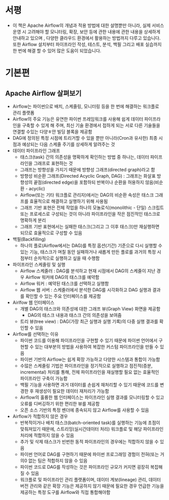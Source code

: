 # 서평
- 이 책은 Apache Airflow의 개념과 적용 방법에 대한 설명뿐만 아니라, 실제 서비스 운영 시 고려해야 할 모니터링, 확장, 보안 등에 관한 내용에 관한 내용을 상세하게 안내하고 있으며 , 다양한 클라우드 환경에서 활용하는 방법까지 다루고 있습니다. 또한 Airflow 설치부터 파이프라인 작성, 테스트, 분석, 백필 그리고 배포 실습까지 한 번에 해결 할 수 있어 많은 도움이 되었습니다. 

# 기본편
## Apache Airflow 살펴보기 
- Airflow는 파이썬으로 배치, 스케줄링, 모니터링 등을 한 번에 해결하는 워크플로 관리 플랫폼
- Airflow의 주요 기능은 유연한 파이썬 프레임워크를 사용해 쉽게 데이터 파이프라인을 구축할 수 있게 해 주며, 최신 기술 환경에서 접하게 되는 서로 다른 기술들을 연결할 수있는 다양ㅎ안 빌딩 블록을 제공함 
- DAG에 정의된 특정 시점에 트리거할 수 있을 뿐만 아니라(Cron과 유사한) 최종 시점과 예상되는 다음 스케줄 주기를 상세하게 알려주는 것
- 데이터 파이프라인 그래프
  - 태스크(task) 간의 의존성을 명확하게 확인하는 방법 중 하나는, 데이터 파이프라인을 그래프로 표현하는 것
  - 그래프는 방향성을 가지기 때문에 방향성 그래프(directed graph)라고 함
  - 방향성 비순환 그래프(Directed Acyclic Graph, DAG) : 그래프는 화살표 방향성의 끝점(directed edge)을 포함하되 반복이나 순환을 허용하지 않음(비순환 - acyclic)
  - Airflow(또는 기타 워크플로 관리자)에서는 DAG의 비순환 속성은 태스크 그래프를 효율적으로 해결하고 실행하기 위해 사용됨
  - 그래프 기반 표현은 전체 작업을 하나의 모놀로식(monolithic - 단일) 스크립트 또는 프로세스로 구성되는 것이 아니라 파이프라인을 작은 점진적인 태스크로 명확하게 분리
  - 그래프 기반 표현에서는 실패한 태스크(그리고 그 이후 태스크)만 재실행하면 되므로 효율적으로 구성할 수 있음
- 백필(Backfilling) 
  - 하나의 플로(Airflow에서는 DAG)를 특정 옵션(기간) 기준으로 다시 실행할 수 있는 기능, 태스크가 며칠 동안 실패하거나 새롭게 만든 플로를 과거의 특정 시점부터 순차적으로 실행하고 싶을 때 수행함
- 파이프라인 스케줄링 및 실행
  - Airflow 스케줄러 : DAG를 분석하고 현재 시점에서 DAG의 스케줄이 지난 경우 Airflow 워커에 DAG의 태스크를 예약함
  - Airflow 워커 : 예약된 태스크를 선택하고 실행함
  - Airflow 웹 서버 : 스케줄러에서 분석한 DAG를 시각화하고 DAG 실행과 결과를 확인할 수 있는 주요 인터페이스를 제공함
- Airlfow 웹 인터페이스
  - 개별 DAG의 태스크와 의존성에 대한 그래프 뷰(Graph View) 화면을 제공함
    - DAG의 태스크 내용과 태스크 간의 의존성을 보여줌
  - 트리 뷰(tree view) : DAG(가장 최근 실행과 실행 기록)의 다중 실행 결과를 확인할 수 있음
- Airflow를 선택하는 이유 
  - 파이썬 코드를 이용해 파이프라인을 구현할 수 있기 때문에 파이썬 언어에서 구현할 수 있는 대부분의 방법을 사용하여 복잡한 커스텀 파이프라인을 만들 수 있음
  - 파이썬 기반의 Airflow는 쉽게 확장 가능하고 다양한 시스템과 통합이 가능함
  - 수많은 스케줄링 기법은 파이프라인을 정기적으로 실행하고 점진적(증분, incremental) 처리를 통해, 전체 파이프라인을 재실행할 필요 없는 효율적인 파이프라인 구축이 가능함
  - 백필 기능을 사용하면 과거 데이터를 손쉽게 재처리할 수 있기 때문에 코드를 변경한 후 재생성이 필요한 데이터 재처리가 가능함
  - Airflow의 훌륭한 웹 인터페이스는 파이프라인 실행 결과를 모니터링할 수 있고 오류를 디버깅하기 위한 편리한 뷰를 제공함
  - 오픈 소스 기반의 특정 벤더에 종속되지 않고 Airflow를 사용할 수 있음
- Airflow가 적합하지 않은 경우
  - 반복적이거나 배치 태스크(batch-oriented task)를 실행하는 기능에 초점이 맞춰져있기 때문에, 스트리밍(실시간데이터 처리) 워크플로 및 해당 파이프라인 처리에 적합하지 않을 수 있음
  - 추가 및 삭제 태스크가 빈번한 동적 파이프라인의 경우에는 적합하지 않을 수 있음 
  - 파이썬 언어로 DAG를 구현하기 때문에 파이썬 프로그래밍 경험이 전혀(또는 거의0 없는 팀은 적합하지 않을 수 있음
  - 파이썬 코드로 DAG를 작성하는 것은 파이프라인 규모가 커지면 굉장히 복잡해질 수 있음
  - 워크플로 및 파이프라인 관리 플랫폼이며, 데이터 계보(lineage) 관리, 데이터 버전 관리와 같은 확장 기능은 제공하지 않기 때문에 필요한 경우 언급한 기능을 제공하는 특정 도구를 Airflow와 직접 통합해야함
